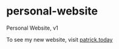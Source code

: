 # personal-website
Personal Website, v1

To see my new website, visit [patrick.today](https://patrick.today)
